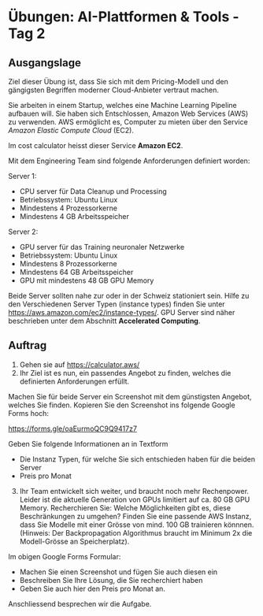 # Übungen: AI-Plattformen & Tools - Tag 2
## Ausgangslage

Ziel dieser Übung ist, dass Sie sich mit dem Pricing-Modell und den gängigsten Begriffen moderner Cloud-Anbieter vertraut machen. 

Sie arbeiten in einem Startup, welches eine Machine Learning Pipeline aufbauen will. Sie haben sich Entschlossen, Amazon Web Services (AWS) zu verwenden. AWS ermöglicht es, Computer zu mieten über den Service *Amazon Elastic Compute Cloud* (EC2). 

Im cost calculator heisst dieser Service **Amazon EC2**.

Mit dem Engineering Team sind folgende Anforderungen definiert worden:

Server 1: 
- CPU server für Data Cleanup und Processing
- Betriebssystem: Ubuntu Linux
- Mindestens 4 Prozessorkerne
- Mindestens 4 GB Arbeitsspeicher

Server 2:
- GPU server für das Training neuronaler Netzwerke
- Betriebssystem: Ubuntu Linux
- Mindestens 8 Prozessorkerne
- Mindestens 64 GB Arbeitsspeicher
- GPU mit mindestens 48 GB GPU Memory

Beide Server sollten nahe zur oder in der Schweiz stationiert sein. Hilfe zu den Verschiedenen Server Typen (instance types) finden Sie unter https://aws.amazon.com/ec2/instance-types/.
GPU Server sind näher beschrieben unter dem Abschnitt **Accelerated Computing**.

## Auftrag

1. Gehen sie auf https://calculator.aws/
2. Ihr Ziel ist es nun, ein passendes Angebot zu finden, welches die definierten Anforderungen erfüllt.

Machen Sie für beide Server ein Screenshot mit dem günstigsten Angebot, welches Sie finden. Kopieren Sie den Screenshot ins folgende Google Forms hoch:

https://forms.gle/oaEurmoQC9Q9417z7

Geben Sie folgende Informationen an in Textform

- Die Instanz Typen, für welche Sie sich entschieden haben für die beiden Server
- Preis pro Monat

3. Ihr Team entwickelt sich weiter, und braucht noch mehr Rechenpower. Leider ist die aktuelle Generation von GPUs limitiert auf ca. 80 GB GPU Memory. Recherchieren Sie: Welche Möglichkeiten gibt es, diese Beschränkungen zu umgehen? Finden Sie eine passende AWS Instanz, dass Sie Modelle mit einer Grösse von mind. 100 GB trainieren könnnen.
(Hinweis: Der Backpropagation Algorithmus braucht im Minimum 2x die Modell-Grösse an Speicherplatz).

Im obigen Google Forms Formular:

- Machen Sie einen Screenshot und fügen Sie auch diesen ein
- Beschreiben Sie Ihre Lösung, die Sie recherchiert haben
- Geben Sie auch hier den Preis pro Monat an.

Anschliessend besprechen wir die Aufgabe.


